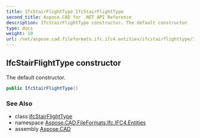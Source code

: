 ```yaml
---
title: IfcStairFlightType.IfcStairFlightType
second_title: Aspose.CAD for .NET API Reference
description: IfcStairFlightType constructor. The default constructor
type: docs
weight: 10
url: /net/aspose.cad.fileformats.ifc.ifc4.entities/ifcstairflighttype/ifcstairflighttype/
---
```

## IfcStairFlightType constructor

The default constructor.

```csharp
public IfcStairFlightType()
```

### See Also

* class [IfcStairFlightType](../)
* namespace [Aspose.CAD.FileFormats.Ifc.IFC4.Entities](../../ifcstairflighttype/)
* assembly [Aspose.CAD](../../../)


